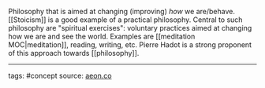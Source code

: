 Philosophy that is aimed at changing (improving) _how_ we are/behave. [[Stoicism]] is a good example of a practical philosophy.
Central to such philosophy are "spiritual exercises": voluntary practices aimed at changing how we are and see the world. Examples are [[meditation MOC|meditation]], reading, writing, etc.
Pierre Hadot is a strong proponent of this approach towards [[philosophy]].
_________________
tags: #concept 
source: [aeon.co](https://psyche.co/ideas/sprinkle-a-little-ancient-philosophy-into-your-daily-routines)
